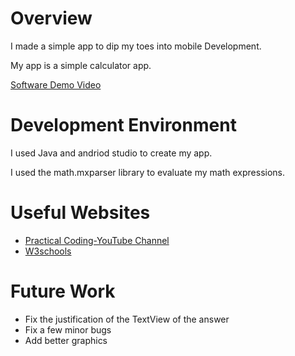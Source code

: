 # Overview

I made a simple app to dip my toes into mobile Development.

My app is a simple calculator app. 


[Software Demo Video](https://youtu.be/qBvPyKwC9vI)

# Development Environment

I used Java and andriod studio to create my app.

I used the math.mxparser library to evaluate my math expressions.

# Useful Websites

* [Practical Coding-YouTube Channel](https://www.youtube.com/watch?v=B5b-7uDtUp4)
* [W3schools]([http://url.link.goes.here](https://www.w3schools.com/java/))

# Future Work

* Fix the justification of the TextView of the answer
* Fix a few minor bugs
* Add better graphics
